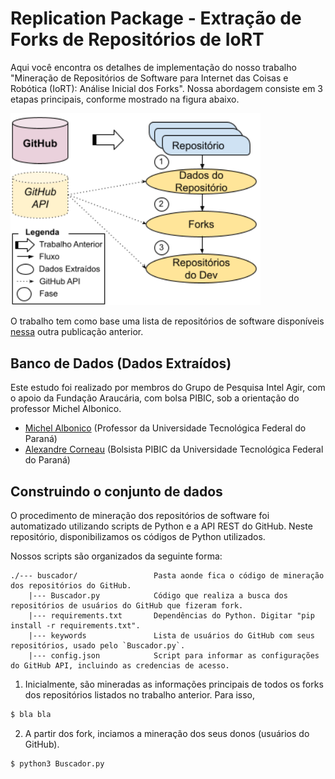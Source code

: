 # Replication Package - Extração de Forks de Repositórios de IoRT

Aqui você encontra os detalhes de implementação do nosso trabalho "Mineração de Repositórios de Software para Internet das Coisas e Robótica (IoRT): Análise Inicial dos Forks".
Nossa abordagem consiste em 3 etapas principais, conforme mostrado na figura abaixo.

<img src="./workflow.png" width="400px">

O trabalho tem como base uma lista de repositórios de software disponíveis [nessa](https://github.com/IntelAgir-Research-Group/sbcars2021-replication-package-mining-iot) outra publicação anterior.


## Banco de Dados (Dados Extraídos)
Este estudo foi realizado por membros do Grupo de Pesquisa Intel Agir, com o apoio da Fundação Araucária, com bolsa PIBIC, sob a orientação do professor Michel Albonico.

- [Michel Albonico](https://michelalbonico.github.io) (Professor da Universidade Tecnológica Federal do Paraná)
- [Alexandre Corneau](https://github.com/ALEXANDRECORNEAU) (Bolsista PIBIC da Universidade Tecnológica Federal do Paraná)

## Construindo o conjunto de dados
O procedimento de mineração dos repositórios de software foi automatizado utilizando scripts de Python e a API REST do GitHub. Neste repositório, disponibilizamos os códigos de Python utilizados. 

Nossos scripts são organizados da seguinte forma:

````
./--- buscador/                 Pasta aonde fica o código de mineração dos repositórios do GitHub.
    |--- Buscador.py            Código que realiza a busca dos repositórios de usuários do GitHub que fizeram fork.
    |--- requirements.txt       Dependências do Python. Digitar "pip install -r requirements.txt".
    |--- keywords               Lista de usuários do GitHub com seus repositórios, usado pelo `Buscador.py`.
    |--- config.json            Script para informar as configurações do GitHub API, incluindo as credencias de acesso.
````

1. Inicialmente, são mineradas as informações principais de todos os forks dos repositórios listados no trabalho anterior. Para isso,
```python
$ bla bla
```
   
2. A partir dos fork, inciamos a mineração dos seus donos (usuários do GitHub).
   
```python
$ python3 Buscador.py
```
